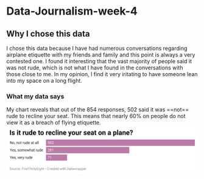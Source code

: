 # Data-Journalism-week-4
## Why I chose this data
I chose this data because I have had numerous conversations regarding airplane etiquette with my friends and family and this point is always a very contested one. I found it interesting that the vast majority of people said it was not rude, which is not what I have found in the conversations with those close to me. In my opinion, I find it very iritating to have someone lean into my space on a long flight. 
### What my data says
My chart reveals that out of the 854 responses, 502 said it was ==not== rude to recline your seat. This means that nearly 60% on people do not view it as a breach of flying etiquette. 
![alt text](Data.png)
